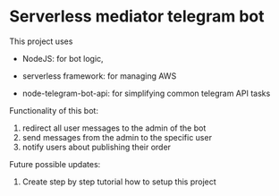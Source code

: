 # Serverless mediator telegram bot

This project uses

- NodeJS: for bot logic,

- serverless framework: for managing AWS

- node-telegram-bot-api: for simplifying common telegram API tasks

Functionality of this bot:

1. redirect all user messages to the admin of the bot
2. send messages from the admin to the specific user
3. notify users about publishing their order

Future possible updates:

1. Create step by step tutorial how to setup this project

